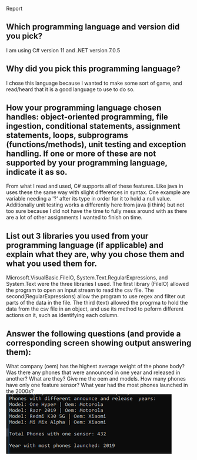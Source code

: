 Report

Which programming language and version did you pick?
---
I am using C# version 11 and .NET version 7.0.5

Why did you pick this programming language?
---
I chose this language because I wanted to make some sort of game, and read/heard that it is a good language to use to do so.

How your programming language chosen handles: object-oriented programming, file ingestion, conditional statements, assignment statements, loops, subprograms (functions/methods),
unit testing and exception handling. If one or more of these are not supported by your programming language, indicate it as so. 
---
From what I read and used, C# supports all of these features. Like java in uses these the same way with slight differences in syntax. One example are variable needing a '?' after its type
in order for it to hold a null value. Additionally unit testing works a differently here from java (i think) but not too sure because I did not have the time to fully mess around with as there
are a lot of other assignments I wanted to finish on time.

List out 3 libraries you used from your programming language (if applicable) and explain what they are, why you chose them and what you used them for.
---
Microsoft.VisualBasic.FileIO, System.Text.RegularExpressions, and System.Text were the three libraries I used. The first library (FileIO) allowed the program to open an input stream
to read the csv file. The second(RegularExpressions) allow the program to use regex and filter out parts of the data in the file. The third (text) allowed the progrma to hold the data from 
the csv file in an object, and use its method to peform different actions on it, such as identifying each column.
 
Answer the following questions (and provide a corresponding screen showing output answering them):
---
What company (oem) has the highest average weight of the phone body?
Was there any phones that were announced in one year and released in another? What are they? Give me the oem and models.
How many phones have only one feature sensor?
What year had the most phones launched in the 2000s? 
![Output](report_screenshotData.PNG)
